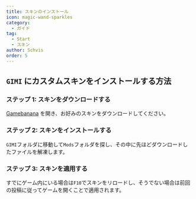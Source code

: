 ```yaml
---
title: スキンのインストール
icon: magic-wand-sparkles
category:
  - ガイド
tag:
  - Start
  - スキン
author: Schvis
order: 5
---
```


##  `GIMI` にカスタムスキンをインストールする方法

### ステップ 1: スキンをダウンロードする

 [Gamebanana](https://gamebanana.com/games/8552) を開き、お好みのスキンをダウンロードしてください。

### ステップ 2: スキンをインストールする

`GIMI`フォルダに移動して`Mods`フォルダを探し、その中に先ほどダウンロードしたファイルを解凍します。

### ステップ 3: スキンを適用する

すでにゲーム内にいる場合は`F10`でスキンをリロードし、そうでない場合は前回の投稿に従ってゲームを開くことで適用されます。

